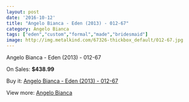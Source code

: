 ```yaml
---
layout: post
date: '2016-10-12'
title: "Angelo Bianca - Eden (2013) - 012-67"
category: Angelo Bianca
tags: ["eden","custom","formal","made","bridesmaid"]
image: http://img.metalkind.com/67326-thickbox_default/012-67.jpg
---
```

Angelo Bianca - Eden (2013) - 012-67

On Sales: **$438.99**
<a href="https://www.metalkind.com/en/angelo-bianca/8011-012-67.html"><amp-img layout="responsive" width="600" height="600" src="//img.metalkind.com/67326-thickbox_default/012-67.jpg" alt="Angelo Bianca - Eden (2013) - 012-67 0" /></a>

Buy it: [Angelo Bianca - Eden (2013) - 012-67](https://www.metalkind.com/en/angelo-bianca/8011-012-67.html "Angelo Bianca - Eden (2013) - 012-67")

View more: [Angelo Bianca](https://www.metalkind.com/en/16-angelo-bianca "Angelo Bianca")